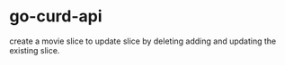 # go-curd-api
create a movie slice to update slice by deleting adding and updating the existing slice.
